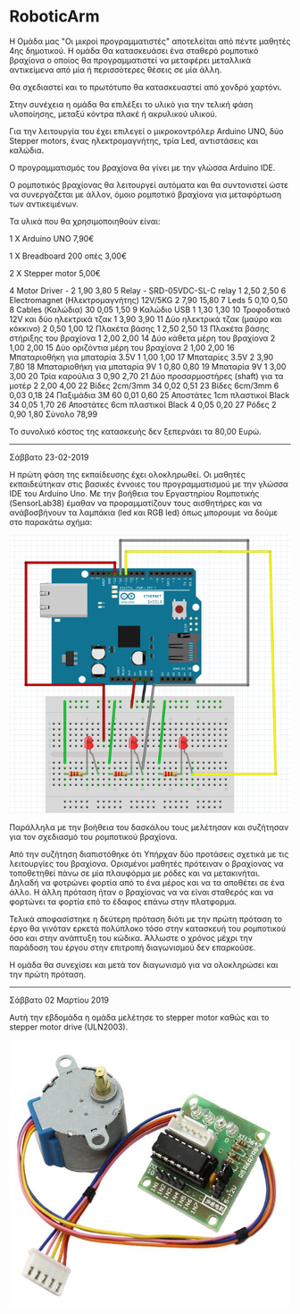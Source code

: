 # RoboticArm

Η Ομάδα μας "Oι μικροί προγραμματιστές" αποτελείται από πέντε μαθητές 4ης δημοτικού.
Η ομάδα Θα κατασκευάσει ένα σταθερό ρομποτικό βραχίονα ο οποίος θα προγραμματιστεί να μεταφέρει μεταλλικά αντικείμενα από μία ή περισσότερες θέσεις σε μία άλλη.

Θα σχεδιαστεί και το πρωτότυπο θα κατασκευαστεί από χονδρό χαρτόνι. 

Στην συνέχεια η ομάδα θα επιλέξει το υλικό για την τελική φάση υλοποίησης, μεταξύ κόντρα πλακέ ή ακρυλικού υλικού.

Για την λειτουργία του έχει επιλεγεί ο μικροκοντρόλερ Arduino UNO, δύο Stepper motors, ένας ηλεκτρομαγνήτης, τρία Led, αντιστάσεις και καλώδια.

Ο προγραμματισμός του βραχίονα θα γίνει με την γλώσσα Arduino IDE.

Ο ρομποτικός βραχίονας θα λειτουργεί αυτόματα και θα συντονιστεί ώστε να συνεργάζεται με άλλον, όμοιο ρομποτικό βραχίονα για μεταφόρτωση των αντικειμένων.

Τα υλικά που θα χρησιμοποιηθούν είναι:

1 Χ Arduino UNO			7,90€

1 Χ Breadboard 200 οπές		3,00€

2 Χ Stepper motor 	 	5,00€


4	Motor Driver - 					2		1,90		3,80
5	Relay - SRD-05VDC-SL-C relay			1		2,50		2,50
	6	Electromagnet (Ηλεκτρομαγνήτης) 12V/5KG	2		7,90		15,80
7	Leds 						5		0,10		0,50
8	Cables (Καλώδια)				30		0,05		1,50
9	Καλώδιο USB					1		1,30		1,30
10	Τροφοδοτικό 12V και δύο ηλεκτρικά τζακ  	1		3,90		3,90
11	Δύο ηλεκτρικά τζακ (μαύρο και κόκκινο)  	2		0,50		1,00
12	Πλακέτα βάσης					1		2,50		2,50
13	Πλακέτα βάσης στήριξης του βραχίονα		1		2,00		2,00
14	Δύο κάθετα μέρη του βραχίονα			2		1,00		2,00
15	Δύο οριζόντια μέρη του βραχίονα			2		1,00		2,00
16	Μπαταριοθήκη για μπαταρία 3.5V			1		1,00		1,00
17	Μπαταρίες 3.5V					2		3,90		7,80
18	Μπαταριοθήκη για μπαταρία 9V			1		0,80		0,80
19	Μπαταρία 9V					1		3,00		3,00
20	Τρία καρούλια					3		0,90		2,70
21	Δύο προσαρμοστήρες (shaft) για τα μοτέρ		2		2,00		4,00
22	Βίδες  2cm/3mm 					34		0,02		0,51
23	Βίδες  6cm/3mm					6		0,03		0,18
24	Παξιμάδια 3M					60		0,01		0,60
25	Αποστάτες 1cm  πλαστικοί Black			34		0,05		1,70
26	Αποστάτες 6cm  πλαστικοί Black			4		0,05		0,20
27	Ρόδες						2		0,90		1,80
										Σύνολο	78,99

Το συνολικό κόστος της κατασκευής δεν ξεπερνάει τα 80,00 Ευρώ.  
**********************************************************************
Σάββατο 23-02-2019 

Η πρώτη φάση της εκπαίδευσης έχει ολοκληρωθεί. 
Οι μαθητές εκπαιδεύτηκαν στις βασικές έννοιες του προγραμματισμού με την γλώσσα IDE του Arduino Uno. 
Με την βοήθεια του Eργαστηρίου Rομποτικής (SensorLab38) έμαθαν να προραμματίζουν τους αισθητήρες και να ανάβοσβήνουν τα λαμπάκια (led και RGB led) όπως μπορουμε να δούμε στο παρακάτω σχήμα:

![leds](https://github.com/SensorLab38/RoboticArm/blob/master/Fritzing%203%20leds.png)

Παράλληλα με την βοήθεια του δασκάλου τους μελέτησαν και συζήτησαν για τον σχεδιασμό του ρομποτικού βραχίονα.

Από την συζήτηση διαπιστόθηκε ότι Υπήρχαν δύο προτάσεις σχετικά με τις λειτουργίες του βραχίονα. Ορισμένοι μαθητές πρότειναν ο βραχίονας να τοποθετηθεί πάνω σε μία πλαυφόρμα με ρόδες και να μετακινήται. Δηλαδή να φοτρώνει φορτία από το ένα μέρος και να τα αποθέτει σε ένα άλλο. 
Η άλλη πρόταση ήταν ο βραχίονας να να είναι σταθερός και να φορτώνει τα φορτία επό το έδαφος επάνω στην πλατφορμα.

Τελικά αποφασίστηκε η δεύτερη πρόταση διότι με την πρώτη πρόταση το έργο θα γινόταν ερκετά πολύπλοκο τόσο στην κατασκευή του ρομποτικού όσο και στην ανάπτυξη του κώδικα. Άλλωστε ο χρόνος μέχρι την παράδοση του έργου στην επιτροπή διαγωνισμού δεν επαρκούσε.  

Η ομάδα θα συνεχίσει και μετά τον διαγωνισμό για να ολοκληρώσει και την πρώτη πρόταση.
**********************************************************************************************

Σάββατο 02 Μαρτίου 2019

Αυτή την εβδομάδα η ομάδα μελέτησε το stepper motor καθώς και το stepper motor drive (ULN2003).

![stepper](https://github.com/SensorLab38/RoboticArm/blob/master/StepperMotorWithDriver_1200x1200.jpg)


